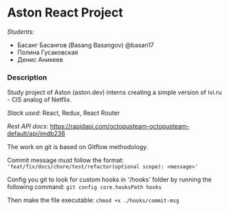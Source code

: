 # Aston React Project

*Students*:
- Басанг Басангов (Basang Basangov) @basan17
- Полина Гусаковская 
- Денис Аникеев

### Description
Study project of Aston (aston.dev) interns creating a simple version of ivi.ru - CIS analog of Netflix.

*Stack used*: React, Redux, React Router

*Rest API docs*: https://rapidapi.com/octopusteam-octopusteam-default/api/imdb236

The work on git is based on Gitflow methodology. 

Commit message must follow the format: `'feat/fix/docs/chore/test/refactor(optional scope): <message>'`

Config you git to look for custom hooks in '/hooks' folder by running the following command:
`git config core.hooksPath hooks`

Then make the file executable:
`chmod +x ./hooks/commit-msg`



